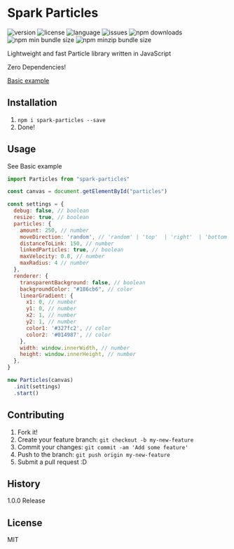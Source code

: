# Spark Particles
![version](https://img.shields.io/npm/v/spark-particles?style=for-the-badge)
![license](https://img.shields.io/npm/l/spark-particles?style=for-the-badge)
![language](https://img.shields.io/github/languages/top/gelltorn/particles?style=for-the-badge)
![issues](https://img.shields.io/github/issues/gelltorn/particles?style=for-the-badge)
![npm downloads](https://img.shields.io/npm/dt/spark-particles?style=for-the-badge)
![npm min bundle size](https://img.shields.io/bundlephobia/min/spark-particles?style=for-the-badge)
![npm minzip bundle size](https://img.shields.io/bundlephobia/minzip/spark-particles?style=for-the-badge)

Lightweight and fast Particle library written in JavaScript

Zero Dependencies!

[Basic example](https://gelltorn.github.io/particles/examples/basic/)

## Installation
1. `npm i spark-particles --save`
2. Done!
## Usage
See Basic example

```javascript
import Particles from "spark-particles"

const canvas = document.getElementById("particles")

const settings = {
  debug: false, // boolean
  resize: true, // boolean
  particles: {
    amount: 250, // number
    moveDirection: 'random', // 'random' | 'top'  | 'right'  | 'bottom'  | 'left' 
    distanceToLink: 150, // number
    linkedParticles: true, // boolean
    maxVelocity: 0.8, // number
    maxRadius: 4 // number
  },
  renderer: {
    transparentBackground: false, // boolean
    backgroundColor: "#186cb6", // color
    linearGradient: {
      x1: 0, // number
      y1: 0, // number
      x2: 1, // number
      y2: 1, // number
      color1: '#327fc2', // color
      color2: '#014987', // color
    },
    width: window.innerWidth, // number
    height: window.innerHeight, // number
  },
}

new Particles(canvas)
  .init(settings)
  .start()

```
## Contributing
1. Fork it!
2. Create your feature branch: `git checkout -b my-new-feature`
3. Commit your changes: `git commit -am 'Add some feature'`
4. Push to the branch: `git push origin my-new-feature`
5. Submit a pull request :D
## History
1.0.0 Release
## License
MIT